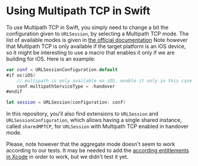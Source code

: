 # Using Multipath TCP in Swift

To use Multipath TCP in Swift, you simply need to change a bit the configuration given to `URLSession`, by selecting a Multipath TCP mode. The list of available modes is given in [the official documentation](https://developer.apple.com/documentation/foundation/urlsessionconfiguration/multipathservicetype) Note however that Multipath TCP is only available if the target platform is an iOS device, so it might be interesting to use a macro that enables it only if we are building for iOS. Here is an example:

```swift
var conf = URLSessionConfiguration.default
#if os(iOS)
    // multipath is only available on iOS, enable it only in this case
    conf.multipathServiceType = .handover
#endif

let session = URLSession(configuration: conf)
```

In this repository, you'll also find extensions to `URLSession` and `URLSessionConfiguration`, which allows having a single shared instance, called `sharedMPTCP`, for `URLSession` with Multipath TCP enabled in handover mode.

Please, note however that the aggregate mode doesn't seem to work according to our tests. It may be needed to add the [according entitlements in Xcode](https://developer.apple.com/documentation/foundation/urlsessionconfiguration/improving_network_reliability_using_multipath_tcp) in order to work, but we didn't test it yet.